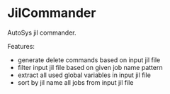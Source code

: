 JilCommander
============

AutoSys jil commander.

Features:
* generate delete commands based on input jil file
* filter input jil file based on given job name pattern
* extract all used global variables in input jil file
* sort by jil name all jobs from input jil file
